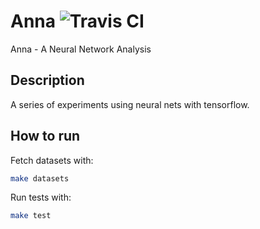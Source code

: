 # Anna <img src="https://travis-ci.org/jpbottaro/anna.svg?branch=master" alt="Travis CI">

Anna - A Neural Network Analysis

## Description

A series of experiments using neural nets with tensorflow.

## How to run

Fetch datasets with:

```bash
make datasets
```

Run tests with:

```bash
make test
```
